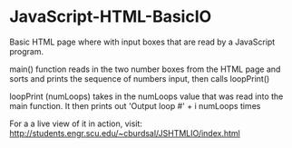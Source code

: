# JavaScript-HTML-BasicIO
Basic HTML page where with input boxes that are read by a JavaScript program.

main() function reads in the two number boxes from the HTML page and sorts and prints the sequence of numbers input, then calls loopPrint()

loopPrint (numLoops) takes in the numLoops value that was read into the main function. It then prints out 'Output loop #' + i numLoops times

For a a live view of it in action, visit: http://students.engr.scu.edu/~cburdsal/JSHTMLIO/index.html
